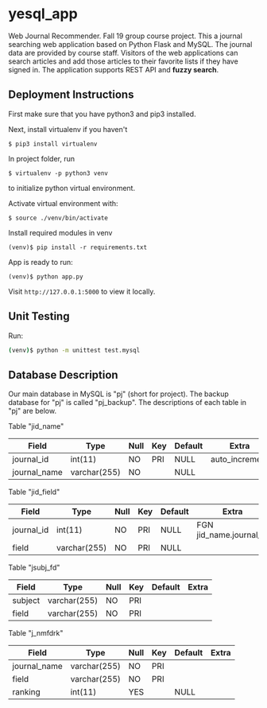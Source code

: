 # yesql_app
Web Journal Recommender. Fall 19 group course project.
This a journal searching web application based on Python Flask and MySQL. The journal data are provided by course staff.
Visitors of the web applications can search articles and add those articles to their favorite lists if they have signed in.
The application supports REST API and **fuzzy search**.

## Deployment Instructions

First make sure that you have python3 and pip3 installed.

Next, install virtualenv if you haven't
```
$ pip3 install virtualenv
```

In project folder, run
```
$ virtualenv -p python3 venv
```
to initialize python virtual environment.

Activate virtual environment with:
```
$ source ./venv/bin/activate
```

Install required modules in venv
```
(venv)$ pip install -r requirements.txt
```
App is ready to run:
```
(venv)$ python app.py
```
Visit `http://127.0.0.1:5000` to view it locally.

## Unit Testing

Run:
```sh
(venv)$ python -m unittest test.mysql
```

## Database Description
Our main database in MySQL is "pj" (short for project).
The backup database for "pj" is called "pj_backup".
The descriptions of each table in "pj" are below.  

Table "jid_name"

| Field | Type | Null | Key | Default | Extra |
| --- | --- | --- | --- | --- | --- |
| journal_id   | int(11)      | NO   | PRI | NULL    | auto_increment |
| journal_name | varchar(255) | NO   |     | NULL    |       |

Table "jid_field"

| Field | Type | Null | Key | Default | Extra |
| --- | --- | --- | --- | --- | --- |
| journal_id | int(11)      | NO   | PRI | NULL    | FGN jid_name.journal_id       |
| field      | varchar(255) | NO   | PRI | NULL    |       |

Table "jsubj_fd"

| Field | Type | Null | Key | Default | Extra |
| --- | --- | --- | --- | --- | --- |
| subject | varchar(255) | NO   | PRI |         |       |
| field   | varchar(255) | NO   | PRI |         |       |

Table "j_nmfdrk"

| Field | Type | Null | Key | Default | Extra |
| --- | --- | --- | --- | --- | --- |
| journal_name | varchar(255) | NO   | PRI |         |       |
| field        | varchar(255) | NO   | PRI |         |       |
| ranking      | int(11)      | YES  |     | NULL    |       |

